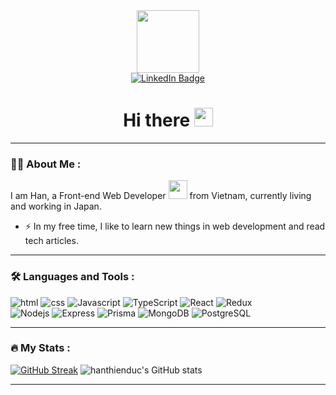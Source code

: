 <div id="header" align="center">
  <img src="https://media.giphy.com/media/lP8xu5t2DLGG045H8F/giphy.gif" width="100"/>
  <div id="badges">
   <a href="https://www.linkedin.com/in/han-thien-duc-88548513b/">
      <img src="https://img.shields.io/badge/LinkedIn-blue?style=for-the-badge&logo=linkedin&logoColor=white" alt="LinkedIn Badge"/>
    </a>
  </div>
<img src="https://komarev.com/ghpvc/?username=hanthienduc&style=flat-square&color=blue" alt=""/>
<h1>
  Hi there
  <img src="https://media.giphy.com/media/hvRJCLFzcasrR4ia7z/giphy.gif" width="30px"/>
</h1>
</div>

---
### :man_technologist: About Me :

I am Han, a Front-end Web Developer <img src="https://media.giphy.com/media/WUlplcMpOCEmTGBtBW/giphy.gif" width="30"> from Vietnam, currently living and working in Japan.

- :zap: In my free time, I like to learn new things in web development and read tech articles.

---

### :hammer_and_wrench: Languages and Tools :

<div>
  <img src="https://img.shields.io/badge/html5-%23E34F26.svg?style=for-the-badge&logo=html5&logoColor=white" title="html"  alt="html" />
  <img src="https://img.shields.io/badge/css3-%231572B6.svg?style=for-the-badge&logo=css3&logoColor=white" title="css"  alt="css" />
  <img src="https://img.shields.io/badge/javascript-%23323330.svg?style=for-the-badge&logo=javascript&logoColor=%23F7DF1E" title="Javascript"  alt="Javascript" />
  <img src="https://img.shields.io/badge/-TypeScript-001244.svg?style=for-the-badge&logo=typescript&logoColor=white" title="TypeScript"  alt="TypeScript" />
  <img src="https://img.shields.io/badge/react-%2320232a.svg?style=for-the-badge&logo=react&logoColor=%2361DAFB" title="React"  alt="React" />
  <img src="https://img.shields.io/badge/redux-%23593d88.svg?style=for-the-badge&logo=redux&logoColor=white" title="Redux"  alt="Redux" />
</div>
<div>
  <img src="https://img.shields.io/badge/Node.js-43853D?style=for-the-badge&logo=node.js&logoColor=white" title="Nodejs"  alt="Nodejs"/>
  <img src="https://img.shields.io/badge/Express.js-404D59?style=for-the-badge" title="Express"  alt="Express"/>
  <img src="https://img.shields.io/badge/Prisma-3982CE?style=for-the-badge&logo=Prisma&logoColor=white" title="Prisma"  alt="Prisma" />
  <img src="https://img.shields.io/badge/MongoDB-4EA94B?style=for-the-badge&logo=mongodb&logoColor=white" title="MongoDB"  alt="MongoDB" />
  <img src="https://img.shields.io/badge/PostgreSQL-316192?style=for-the-badge&logo=postgresql&logoColor=white" title="PostgreSQL"  alt="PostgreSQL" />
</div>

---

### :fire: My Stats :
[![GitHub Streak](http://github-readme-streak-stats.herokuapp.com?user=hanthienduc&background=DD2727)](https://git.io/streak-stats)
![hanthienduc's GitHub stats](https://github-readme-stats.vercel.app/api?username=hanthienduc&show_icons=true&theme=github_dark)

---

